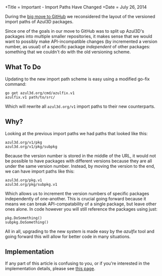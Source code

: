 +Title = Important - Import Paths Have Changed
+Date  = July 26, 2014

During the [big move to GitHub](/news/2014/moving-from-google-code-to-github.html) we reconsidered the layout of the versioned import paths of Azul3D packages.

Since one of the goals in our move to GitHub was to split up Azul3D's packages into multiple smaller repositories, it makes sense that we would want to possibly make API-incompatible changes (by incremented a version number, as usual) of a specific package *independent* of other packages: something that we couldn't do with the old versioning scheme.

## What To Do

Updating to the new import path scheme is easy using a modified go-fix command:

```
go get azul3d.org/cmd/azulfix.v1
azulfix.v1 path/to/src/
```

Which will rewrite all `azul3d.org/v1` import paths to their new counterparts.

## Why?

Looking at the previous import paths we had paths that looked like this:</p>

```
azul3d.org/v1/pkg
azul3d.org/v1/pkg/subpkg
```

Because the version number is stored in the middle of the URL, it would not be possible to have packages with different versions because they are all under the same version number. Instead, by moving the version to the end, we can have import paths like this:

```
azul3d.org/pkg.v1
azul3d.org/pkg/subpkg.v1
```

Which allows us to increment the version numbers of specific packages independently of one-another. This is crucial going forward because it means we can break API-compatability of a single package, but leave other ones alone. In code however you will still reference the packages using just:

```
pkg.DoSomething()
subpkg.DoSomething()
```

All in all, upgrading to the new system is made easy by the *azulfix* tool and going forward this will allow for better code in many situations.

## Implementation

If any part of this article is confusing to you, or if you're interested in the implementation details, please see [this page](/doc/versioning.html).

